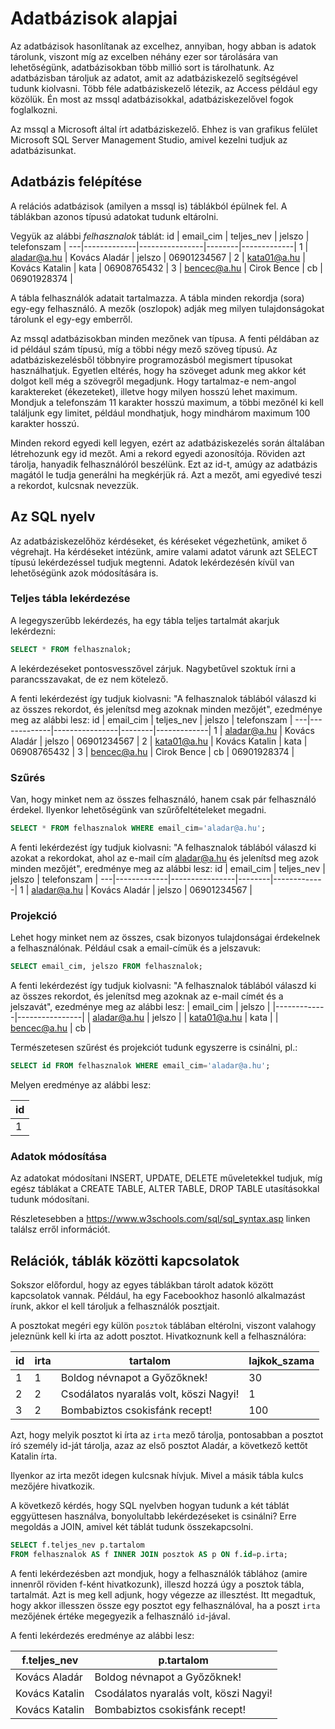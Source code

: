 # Adatbázisok alapjai

Az adatbázisok hasonlítanak az excelhez, annyiban, hogy abban is adatok tárolunk, viszont míg az excelben néhány ezer sor tárolására van lehetőségünk, adatbázisokban több millió sort is tárolhatunk.
Az adatbázisban tároljuk az adatot, amit az adatbáziskezelő segítségével tudunk kiolvasni. Több féle adatbáziskezelő létezik, az Access például egy közölük. Én most az mssql adatbázisokkal, adatbáziskezelővel fogok foglalkozni.

Az mssql a Microsoft által írt adatbáziskezelő. Ehhez is van grafikus felület Microsoft SQL Server Management Studio, amivel kezelni tudjuk az adatbázisunkat.

## Adatbázis felépítése

A relációs adatbázisok (amilyen a mssql is) táblákból épülnek fel. A táblákban azonos típusú adatokat tudunk eltárolni.

Vegyük az alábbi _felhasznalok_ táblát:
id | email_cim   | teljes_nev     | jelszo | telefonszam |
---|-------------|----------------|--------|-------------|
1  | aladar@a.hu | Kovács Aladár  | jelszo | 06901234567  |
2  | kata01@a.hu | Kovács Katalin | kata   | 06908765432  |
3  | bencec@a.hu | Cirok Bence    | cb     | 06901928374  |

A tábla felhasználók adatait tartalmazza. A tábla minden rekordja (sora) egy-egy felhasználó. A mezők (oszlopok) adják meg milyen tulajdonságokat tárolunk el egy-egy emberről.

Az mssql adatbázisokban minden mezőnek van típusa.  A fenti példában az id például szám típusú, míg a többi négy mező szöveg típusú. Az adatbáziskezelésből többnyire programozásból
megismert típusokat használhatjuk. Egyetlen eltérés, hogy ha szöveget adunk meg akkor két dolgot kell még a szövegről megadjunk. Hogy tartalmaz-e nem-angol karaktereket (ékezeteket),
illetve hogy milyen hosszú lehet maximum. Mondjuk a telefonszám 11 karakter hosszú maximum, a többi mezőnél ki kell találjunk egy limitet, például mondhatjuk, hogy mindhárom maximum 100 karakter hosszú.

Minden rekord egyedi kell legyen, ezért az adatbáziskezelés során általában létrehozunk egy id mezőt. Ami a rekord egyedi azonosítója. Röviden azt tárolja, hanyadik felhasználóról beszélünk.
Ezt az id-t, amúgy az adatbázis magától le tudja generálni ha megkérjük rá. Azt a mezőt, ami egyedivé teszi a rekordot, kulcsnak nevezzük.

## Az SQL nyelv

Az adatbáziskezelőhöz kérdéseket, és kéréseket végezhetünk, amiket ő végrehajt. Ha kérdéseket intézünk, amire valami adatot várunk azt SELECT típusú lekérdezéssel tudjuk megtenni.
Adatok lekérdezésén kívül van lehetőségünk azok módosítására is.

### Teljes tábla lekérdezése

A legegyszerűbb lekérdezés, ha egy tábla teljes tartalmát akarjuk lekérdezni:

```sql
SELECT * FROM felhasznalok;
```

A lekérdezéseket pontosvesszővel zárjuk. Nagybetűvel szoktuk írni a parancsszavakat, de ez nem kötelező.

A fenti lekérdezést így tudjuk kiolvasni: "A felhasznalok táblából válaszd ki az összes rekordot, és jelenítsd meg azoknak minden mezőjét", ezedménye meg az alábbi lesz:
id | email_cim   | teljes_nev     | jelszo | telefonszam |
---|-------------|----------------|--------|-------------|
1  | aladar@a.hu | Kovács Aladár  | jelszo | 06901234567  |
2  | kata01@a.hu | Kovács Katalin | kata   | 06908765432  |
3  | bencec@a.hu | Cirok Bence    | cb     | 06901928374  |

### Szűrés

Van, hogy minket nem az összes felhasználó, hanem csak pár felhasználó érdekel. Ilyenkor lehetőségünk van szűrőfeltételeket megadni.

```sql
SELECT * FROM felhasznalok WHERE email_cim='aladar@a.hu';
```
A fenti lekérdezést így tudjuk kiolvasni: "A felhasznalok táblából válaszd ki azokat a rekordokat, ahol az e-mail cím aladar@a.hu és jelenítsd meg azok minden mezőjét", eredménye meg az alábbi lesz:
id | email_cim   | teljes_nev     | jelszo | telefonszam |
---|-------------|----------------|--------|-------------|
1  | aladar@a.hu | Kovács Aladár  | jelszo | 06901234567  |

### Projekció

Lehet hogy minket nem az összes, csak bizonyos tulajdonságai érdekelnek a felhasználónak. Például csak a email-címük és a jelszavuk:
```sql
SELECT email_cim, jelszo FROM felhasznalok;
```

A fenti lekérdezést így tudjuk kiolvasni: "A felhasznalok táblából válaszd ki az összes rekordot, és jelenítsd meg azoknak az e-mail címét és a jelszavát", ezedménye meg az alábbi lesz:
| email_cim   | jelszo |
|-------------|----------------|
| aladar@a.hu   | jelszo |
| kata01@a.hu  | kata   |
| bencec@a.hu   | cb     |

Természetesen szűrést és projekciót tudunk egyszerre is csinálni, pl.:

```sql
SELECT id FROM felhasznalok WHERE email_cim='aladar@a.hu';
```

Melyen eredménye az alábbi lesz:

| id |
|----|
| 1  |

### Adatok módosítása

Az adatokat módosítani INSERT, UPDATE, DELETE műveletekkel tudjuk, míg egész táblákat a CREATE TABLE, ALTER TABLE, DROP TABLE utasításokkal tudunk módosítani.

Részletesebben a https://www.w3schools.com/sql/sql_syntax.asp linken találsz erről információt.

## Relációk, táblák közötti kapcsolatok

Sokszor előfordul, hogy az egyes táblákban tárolt adatok között kapcsolatok vannak. Például, ha egy Facebookhoz hasonló alkalmazást írunk, akkor el kell tároljuk a felhasználók posztjait.

A posztokat megéri egy külön `posztok` táblában eltérolni, viszont valahogy jeleznünk kell ki írta az adott posztot. Hivatkoznunk kell a felhasználóra:

| id | irta | tartalom                               | lajkok_szama |
|----|------|----------------------------------------|--------------|
| 1  | 1    | Boldog névnapot a Győzőknek!           | 30           |
| 2  | 2    | Csodálatos nyaralás volt, köszi Nagyi! | 1            |
| 3  | 2    | Bombabiztos csokisfánk recept!         | 100          |

Azt, hogy melyik posztot ki írta az `irta` mező tárolja, pontosabban a posztot író személy id-ját tárolja, azaz az első posztot Aladár, a következő kettőt Katalin írta.

Ilyenkor az irta mezőt idegen kulcsnak hívjuk. Mivel a másik tábla kulcs mezőjére hivatkozik.

A következő kérdés, hogy SQL nyelvben hogyan tudunk a két táblát eggyüttesen használva, bonyolultabb lekérdezéseket is csinálni? Erre megoldás a JOIN, amivel két táblát tudunk összekapcsolni.

```sql
SELECT f.teljes_nev p.tartalom
FROM felhasznalok AS f INNER JOIN posztok AS p ON f.id=p.irta;
```

A fenti lekérdezésben azt mondjuk, hogy a felhasználók táblához (amire innenről röviden f-ként hivatkozunk), illeszd hozzá úgy a posztok tábla, tartalmát.
Azt is meg kell adjunk, hogy végezze az illesztést. Itt megadtuk, hogy akkor illesszen össze egy posztot egy felhasználóval, ha a poszt `irta` mezőjének értéke megegyezik a felhasználó `id`-jával.

A fenti lekérdezés eredménye az alábbi lesz:

| f.teljes_nev   | p.tartalom                               | 
|----------------|------------------------------------------|
| Kovács Aladár  | Boldog névnapot a Győzőknek!             |
| Kovács Katalin | Csodálatos nyaralás volt, köszi Nagyi!   | 
| Kovács Katalin | Bombabiztos csokisfánk recept!           |
